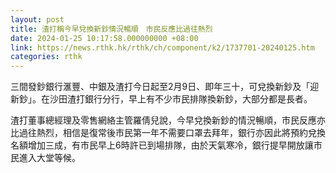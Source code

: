 ```yaml
---
layout: post
title: 渣打稱今早兌換新鈔情況暢順　市民反應比過往熱烈
date: 2024-01-25 10:17:58.000000000 +08:00
link: https://news.rthk.hk/rthk/ch/component/k2/1737701-20240125.htm
categories: rthk
---
```


三間發鈔銀行滙豐、中銀及渣打今日起至2月9日、即年三十，可兌換新鈔及「迎新鈔」。在沙田渣打銀行分行，早上有不少市民排隊換新鈔，大部分都是長者。

渣打董事總經理及零售網絡主管羅倩兒說，今早兌換新鈔的情況暢順，市民反應亦比過往熱烈，相信是復常後市民第一年不需要口罩去拜年，銀行亦因此將預約兌換名額增加三成，有市民早上6時許已到場排隊，由於天氣寒冷，銀行提早開放讓市民進入大堂等候。

